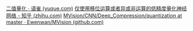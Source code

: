 [二值量化 · 语雀 (yuque.com)](https://www.yuque.com/yahei/hey-yahei/binary_quantization)
[仅使用移位运算或者异或非运算的低精度量化神经网络 - 知乎 (zhihu.com)](https://zhuanlan.zhihu.com/p/113189833)
[MVision/CNN/Deep_Compression/quantization at master · Ewenwan/MVision (github.com)](https://github.com/Ewenwan/MVision/tree/master/CNN/Deep_Compression/quantization)

